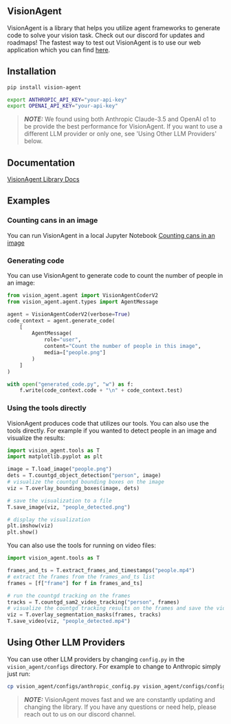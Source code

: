 ## VisionAgent
VisionAgent is a library that helps you utilize agent frameworks to generate code to
solve your vision task. Check out our discord for updates and roadmaps! The fastest
way to test out VisionAgent is to use our web application which you can find [here](https://va.landing.ai/).

## Installation
```bash
pip install vision-agent
```

```bash
export ANTHROPIC_API_KEY="your-api-key"
export OPENAI_API_KEY="your-api-key"
```

> **_NOTE:_** We found using both Anthropic Claude-3.5 and OpenAI o1 to be provide the best performance for VisionAgent. If you want to use a different LLM provider or only one, see 'Using Other LLM Providers' below.

## Documentation

[VisionAgent Library Docs](https://landing-ai.github.io/vision-agent/)

## Examples
### Counting cans in an image
You can run VisionAgent in a local Jupyter Notebook [Counting cans in an image](https://github.com/landing-ai/vision-agent/blob/main/examples/notebooks/counting_cans.ipynb)

### Generating code
You can use VisionAgent to generate code to count the number of people in an image:
```python
from vision_agent.agent import VisionAgentCoderV2
from vision_agent.agent.types import AgentMessage

agent = VisionAgentCoderV2(verbose=True)
code_context = agent.generate_code(
    [
        AgentMessage(
            role="user",
            content="Count the number of people in this image",
            media=["people.png"]
        )
    ]
)

with open("generated_code.py", "w") as f:
    f.write(code_context.code + "\n" + code_context.test)
```

### Using the tools directly
VisionAgent produces code that utilizes our tools. You can also use the tools directly.
For example if you wanted to detect people in an image and visualize the results:
```python
import vision_agent.tools as T
import matplotlib.pyplot as plt

image = T.load_image("people.png")
dets = T.countgd_object_detection("person", image)
# visualize the countgd bounding boxes on the image
viz = T.overlay_bounding_boxes(image, dets)

# save the visualization to a file
T.save_image(viz, "people_detected.png")

# display the visualization
plt.imshow(viz)
plt.show()
```

You can also use the tools for running on video files:
```python
import vision_agent.tools as T

frames_and_ts = T.extract_frames_and_timestamps("people.mp4")
# extract the frames from the frames_and_ts list
frames = [f["frame"] for f in frames_and_ts]

# run the countgd tracking on the frames
tracks = T.countgd_sam2_video_tracking("person", frames)
# visualize the countgd tracking results on the frames and save the video
viz = T.overlay_segmentation_masks(frames, tracks)
T.save_video(viz, "people_detected.mp4")
```

## Using Other LLM Providers
You can use other LLM providers by changing `config.py` in the `vision_agent/configs`
directory. For example to change to Anthropic simply just run:
```bash
cp vision_agent/configs/anthropic_config.py vision_agent/configs/config.py
```

> **_NOTE:_** VisionAgent moves fast and we are constantly updating and changing the library. If you have any questions or need help, please reach out to us on our discord channel.
